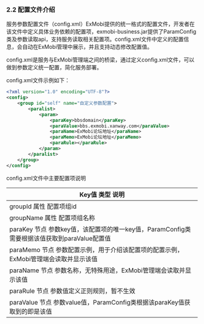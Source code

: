 ### 2.2 配置文件介绍

 服务参数配置文件（config.xml）ExMobi提供的统一格式的配置文件，开发者在该文件中定义具体业务依赖的配置项，exmobi-business.jar提供了ParamConfig类及参数读取api，支持服务读取相关配置项。config.xml文件中定义的配置信息，会自动在ExMobi管理中展示，并且支持动态修改配置值。 

 config.xml是服务与ExMobi管理端之间的桥梁，通过定义config.xml文件，可以做到参数定义统一配置，简化服务部署。 

config.xml文件示例如下： 

```xml
<?xml version="1.0" encoding="UTF-8"?>
<config>
    <group id="self" name="自定义参数配置">
		<paralist>
			<param>
				<paraKey>bbsdomain</paraKey>
				<paraValue>bbs.exmobi.xanway.com</paraValue>
				<paraName>ExMobi论坛地址</paraName>
				<paraMemo>ExMobi论坛地址</paraMemo>
				<paraRule></paraRule>
			</param>
		</paralist>
	</group>
</config>
```

config.xml文件中主要配置项说明

| Key值            类型   说明                                 |
| ------------------------------------------------------------ |
| groupId         属性   配置项组id                            |
| groupName  属性   配置项组名称                               |
| paraKey        节点  参数key值，该配置项的唯一key值，ParamConfig类需要根据该值获取到paraValue配置值 |
| paraMemo   节点  参数配置示例，用于介绍该配置项的配置示例，ExMobi管理端会读取并显示该值 |
| paraName    节点  参数名称，无特殊用途，ExMobi管理端会读取并显示该值 |
| paraRule       节点  参数值定义正则规则，暂不生效            |
| paraValue     节点  参数value值，ParamConfig类根据该paraKey值获取到的即是该值 |